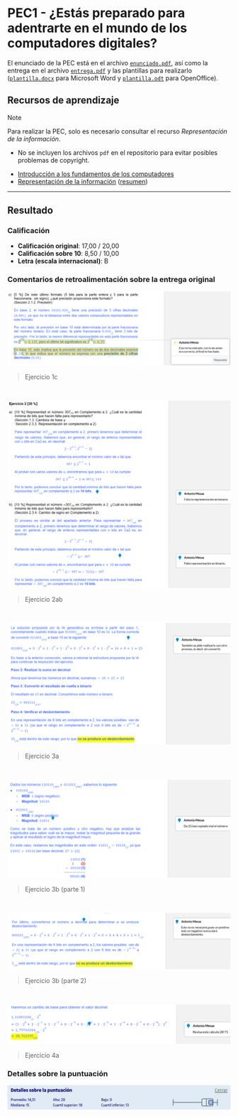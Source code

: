 # PEC1 - ¿Estás preparado para adentrarte en el mundo de los computadores digitales?

El enunciado de la PEC está en el archivo [`enunciado.pdf`](enunciado.pdf), así como la entrega en el archivo [`entrega.pdf`](entrega.pdf) y las plantillas para realizarlo ([`plantilla.docx`](plantilla.docx) para Microsoft Word y [`plantilla.odt`](plantilla.odt) para OpenOffice).

## Recursos de aprendizaje

>[!NOTE]
>Para realizar la PEC, solo es necesario consultar el recurso _Representación de la información_.
>- No se incluyen los archivos `pdf` en el repositorio para evitar posibles problemas de copyright.

- [Introducción a los fundamentos de los computadores](http://cvapp.uoc.edu/autors/MostraPDFMaterialAction.do?id=163597&hash=a3d202a21bbd987bcfdbd5d776fa43055248db91bf102dc2236fe32f68d046dc) 
- [Representación de la información](http://cvapp.uoc.edu/autors/MostraPDFMaterialAction.do?id=215618&hash=b0ce9d7416c3a91666d084bf823e8406a4abdcc0e2787d3d1024d81137e6796f) ([resumen](pec1/recursos/README.md))

---

## Resultado

### Calificación

- **Calificación original**: 17,00 / 20,00
- **Calificación sobre 10**: 8,50 / 10,00
- **Letra (escala internacional)**: B

### Comentarios de retroalimentación sobre la entrega original 

![](correcciones/1c.png)
>Ejercicio 1c

<br>

![](correcciones/2ab.png)
>Ejercicio 2ab

<br>

![](correcciones/3a.png)
>Ejercicio 3a

<br>

![](correcciones/3b-1.png)
>Ejercicio 3b (parte 1)

<br>

![](correcciones/3b-2.png)
>Ejercicio 3b (parte 2)

<br>

![](correcciones/4a.png)
>Ejercicio 4a

### Detalles sobre la puntuación

![](detalles_puntuacion.png)